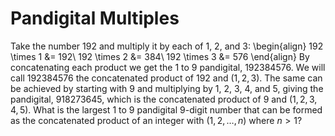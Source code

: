 # Pandigital Multiples

Take the number $192$ and multiply it by each of $1$, $2$, and $3$:
\begin{align}
192 \times 1 &amp;= 192\\
192 \times 2 &amp;= 384\\
192 \times 3 &amp;= 576
\end{align}
By concatenating each product we get the $1$ to $9$ pandigital, $192384576$. We will call $192384576$ the concatenated product of $192$ and $(1,2,3)$.
The same can be achieved by starting with $9$ and multiplying by $1$, $2$, $3$, $4$, and $5$, giving the pandigital, $918273645$, which is the concatenated product of $9$ and $(1,2,3,4,5)$.
What is the largest $1$ to $9$ pandigital $9$-digit number that can be formed as the concatenated product of an integer with $(1,2, \dots, n)$ where $n \gt 1$?